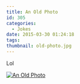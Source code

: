 ```yaml
---
title: An Old Photo
id: 305
categories:
  - Jokes
date: 2015-03-30 01:24:18
tags:
thumbnail: old-photo.jpg
---
```


Lol

<!--more -->

[![](an-old-photo/old-photo.jpg "An Old Photo")](an-old-photo/old-photo.jpg)
